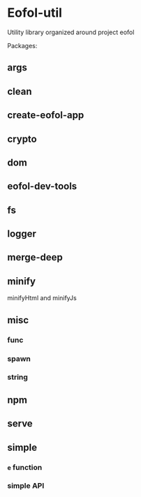 # Eofol-util

Utility library organized around project eofol

Packages:

## args

## clean

## create-eofol-app

## crypto

## dom

## eofol-dev-tools

## fs

## logger

## merge-deep

## minify

minifyHtml and minifyJs

## misc

### func

### spawn

### string

## npm

## serve

## simple

### `e` function

### simple API